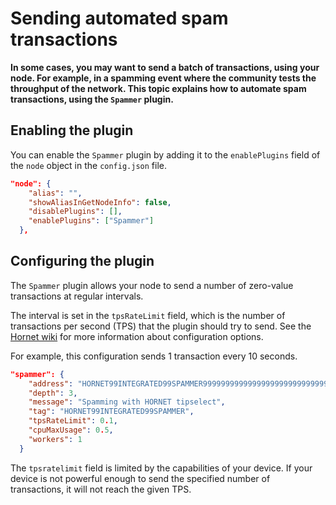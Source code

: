 # Sending automated spam transactions

**In some cases, you may want to send a batch of transactions, using your node. For example, in a spamming event where the community tests the throughput of the network. This topic explains how to automate spam transactions, using the `Spammer` plugin.**

## Enabling the plugin

You can enable the `Spammer` plugin by adding it to the `enablePlugins` field of the `node` object in the `config.json` file.

```json
"node": {
    "alias": "",
    "showAliasInGetNodeInfo": false,
    "disablePlugins": [],
    "enablePlugins": ["Spammer"]
  },
```

## Configuring the plugin

The `Spammer` plugin allows your node to send a number of zero-value transactions at regular intervals.

The interval is set in the `tpsRateLimit` field, which is the number of transactions per second (TPS) that the plugin should try to send. See the [Hornet wiki](https://github.com/gohornet/hornet/wiki/Configuration#Spammer) for more information about configuration options.

For example, this configuration sends 1 transaction every 10 seconds.

```json
"spammer": {
    "address": "HORNET99INTEGRATED99SPAMMER999999999999999999999999999999999999999999999999999999",
    "depth": 3,
    "message": "Spamming with HORNET tipselect",
    "tag": "HORNET99INTEGRATED99SPAMMER",
    "tpsRateLimit": 0.1,
    "cpuMaxUsage": 0.5,
    "workers": 1
  }
```

The `tpsratelimit` field is limited by the capabilities of your device. If your device is not powerful enough to send the specified number of transactions, it will not reach the given TPS.

